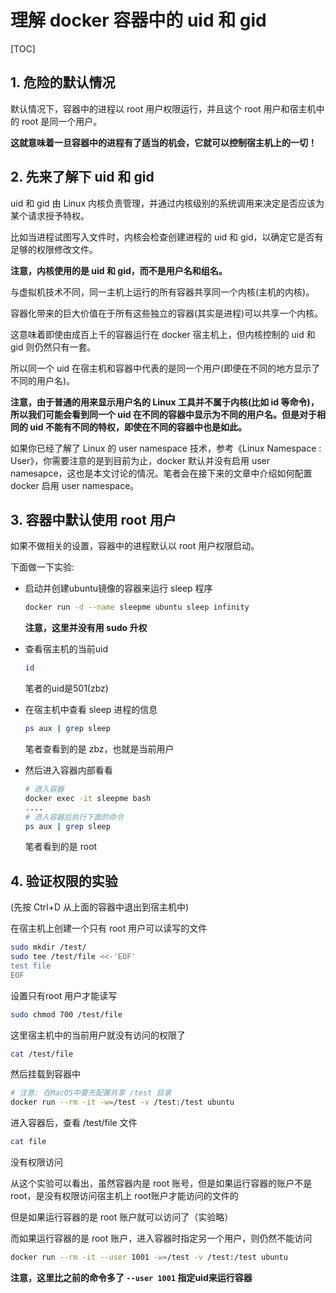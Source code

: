 # 理解 docker 容器中的 uid 和 gid

[TOC]

## 1. 危险的默认情况

默认情况下，容器中的进程以 root 用户权限运行，并且这个 root 用户和宿主机中的 root 是同一个用户。

**这就意味着一旦容器中的进程有了适当的机会，它就可以控制宿主机上的一切！**

## 2. 先来了解下 uid 和 gid

uid 和 gid 由 Linux 内核负责管理，并通过内核级别的系统调用来决定是否应该为某个请求授予特权。

比如当进程试图写入文件时，内核会检查创建进程的 uid 和 gid，以确定它是否有足够的权限修改文件。

**注意，内核使用的是 uid 和 gid，而不是用户名和组名。**

与虚拟机技术不同，同一主机上运行的所有容器共享同一个内核(主机的内核)。

容器化带来的巨大价值在于所有这些独立的容器(其实是进程)可以共享一个内核。

这意味着即使由成百上千的容器运行在 docker 宿主机上，但内核控制的 uid 和 gid 则仍然只有一套。

所以同一个 uid 在宿主机和容器中代表的是同一个用户(即便在不同的地方显示了不同的用户名)。

**注意，由于普通的用来显示用户名的 Linux 工具并不属于内核(比如 id 等命令)，所以我们可能会看到同一个 uid 在不同的容器中显示为不同的用户名。但是对于相同的 uid 不能有不同的特权，即使在不同的容器中也是如此。**

如果你已经了解了 Linux 的 user namespace 技术，参考《Linux Namespace : User》，你需要注意的是到目前为止，docker 默认并没有启用 user namesapce，这也是本文讨论的情况。笔者会在接下来的文章中介绍如何配置 docker 启用 user namespace。

## 3. 容器中默认使用 root 用户

如果不做相关的设置，容器中的进程默认以 root 用户权限启动。

下面做一下实验:

- 启动并创建ubuntu镜像的容器来运行 sleep 程序

  ```sh
  docker run -d --name sleepme ubuntu sleep infinity
  ```

  **注意，这里并没有用 sudo 升权**

- 查看宿主机的当前uid

  ```sh
  id
  ```

  笔者的uid是501(zbz)

- 在宿主机中查看 sleep 进程的信息
  
  ```sh
  ps aux | grep sleep
  ```

  笔者查看到的是 zbz，也就是当前用户

- 然后进入容器内部看看
  
  ```sh
  # 进入容器
  docker exec -it sleepme bash
  ....
  # 进入容器后执行下面的命令
  ps aux | grep sleep
  ```

  笔者看到的是 root

## 4. 验证权限的实验
  
(先按 Ctrl+D 从上面的容器中退出到宿主机中)

在宿主机上创建一个只有 root 用户可以读写的文件

```sh
sudo mkdir /test/
sudo tee /test/file <<-'EOF'
test file
EOF
```

设置只有root 用户才能读写

```sh
sudo chmod 700 /test/file
```

这里宿主机中的当前用户就没有访问的权限了

```sh
cat /test/file
```

然后挂载到容器中

```sh
# 注意: 在MacOS中要先配置共享 /test 目录
docker run --rm -it -w=/test -v /test:/test ubuntu
```

进入容器后，查看 /test/file 文件

```sh
cat file
```

没有权限访问

从这个实验可以看出，虽然容器内是 root 账号，但是如果运行容器的账户不是 root，是没有权限访问宿主机上 root账户才能访问的文件的

但是如果运行容器的是 root 账户就可以访问了（实验略）

而如果运行容器的是 root 账户，进入容器时指定另一个用户，则仍然不能访问

```sh
docker run --rm -it --user 1001 -w=/test -v /test:/test ubuntu
```

**注意，这里比之前的命令多了 `--user 1001` 指定uid来运行容器**
